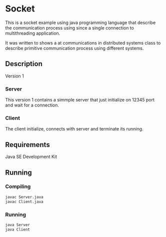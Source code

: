 # Socket
This is a socket example using java programming language that describe the communication process using since a single connection to multithreading application.

It was written to shows a at communications in distributed systems class to describe primitive communication process using different systems.

## Description
Version 1

### Server
This version 1 contains a simmple server that just initialize on 12345 port and wait for a connection.

### Client
The client initialize, connects with server and terminate its running.


## Requirements
Java SE Development Kit

## Running
### Compiling
```sh
javac Server.java
javac Client.java
```

### Running
```sh
java Server
java Client
```